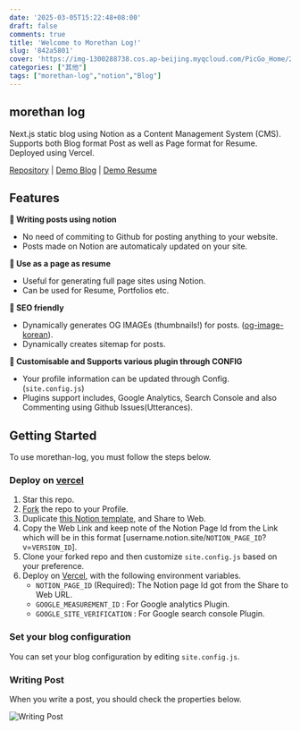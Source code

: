 ```yaml
---
date: '2025-03-05T15:22:48+08:00'
draft: false
comments: true
title: 'Welcome to Morethan Log!'
slug: '842a5801'
cover: 'https://img-1300288738.cos.ap-beijing.myqcloud.com/PicGo_Home/202504132123185.png'
categories: ["其他"]
tags: ["morethan-log","notion","Blog"]
---
```


## morethan log

Next.js static blog using Notion as a Content Management System (CMS). Supports both Blog format Post as well as Page format for Resume. Deployed using Vercel.

[Repository](https://github.com/morethanmin/morethan-log) | [Demo Blog](https://morethan-log.vercel.app/) | [Demo Resume](https://morethan-log.vercel.app/resume)

## Features

**📒 Writing posts using notion**

- No need of commiting to Github for posting anything to your website.
- Posts made on Notion are automaticaly updated on your site.

**📄 Use as a page as resume**

- Useful for generating full page sites using Notion.
- Can be used for Resume, Portfolios etc.

**👀 SEO friendly**

- Dynamically generates OG IMAGEs (thumbnails!) for posts. ([og-image-korean](https://github.com/morethanmin/og-image-korean)).
- Dynamically creates sitemap for posts.

**🤖 Customisable and Supports various plugin through CONFIG**

- Your profile information can be updated through Config. (`site.config.js`)
- Plugins support includes, Google Analytics, Search Console and also Commenting using Github Issues(Utterances).

## Getting Started

To use morethan-log, you must follow the steps below.

### Deploy on [vercel](https://vercel.com)

1. Star this repo.
2. [Fork](https://github.com/morethanmin/morethan-log/fork) the repo to your Profile.
3. Duplicate [this Notion template](https://www.notion.so/1ad7dfa2a72a808d982aeec89bcf5f64?pvs=21), and Share to Web.
4. Copy the Web Link and keep note of the Notion Page Id from the Link which will be in this format [username.notion.site/`NOTION_PAGE_ID`?v=`VERSION_ID`].
5. Clone your forked repo and then customize `site.config.js` based on your preference.
6. Deploy on [Vercel](https://vercel.com), with the following environment variables.
    - `NOTION_PAGE_ID` (Required): The Notion page Id got from the Share to Web URL.
    - `GOOGLE_MEASUREMENT_ID` : For Google analytics Plugin.
    - `GOOGLE_SITE_VERIFICATION` : For Google search console Plugin.

### Set your blog configuration

You can set your blog configuration by editing `site.config.js`.

### Writing Post

When you write a post, you should check the properties below.

![Writing Post](https://img-1300288738.cos.ap-beijing.myqcloud.com/PicGo_Home/202504132127330.png)